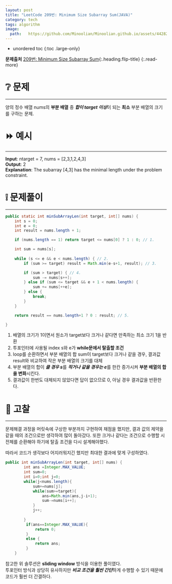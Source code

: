 ```yaml
---
layout: post
title: "LeetCode 209번: Minimum Size Subarray Sum(JAVA)"
category: tech
tags: algorithm
image:
  path:   https://github.com/Minoolian/Minoolian.github.io/assets/44282342/3befd288-1353-46ee-9658-4b059f889f94
---
```


* unordered toc
{:toc .large-only}

**문제출처** [209번: Minimum Size Subarray Sum](https://leetcode.com/problems/minimum-size-subarray-sum/){:.heading.flip-title}
{:.read-more}


# ❔ 문제
***

양의 정수 배열 nums의 **부분 배열** 중 ***합이 target 이상***이 되는 **최소** 부분 배열의 크기를 구하는 문제.

# ⏩ 예시
***

**Input**: ntarget = 7, nums = [2,3,1,2,4,3]  
**Output**: 2  
**Explanation**: The subarray [4,3] has the minimal length under the problem constraint.
 
# ❕ 문제풀이
***

```java
public static int minSubArrayLen(int target, int[] nums) {
    int s = 0;
    int e = 0;
    int result = nums.length + 1;

    if (nums.length == 1) return target <= nums[0] ? 1 : 0; // 1.

    int sum = nums[s];
    
    while (s <= e && e < nums.length) { // 2.
        if (sum >= target) result = Math.min(e-s+1, result); // 3.

        if (sum > target) { // 4.
            sum -= nums[s++];
        } else if (sum <= target && e + 1 < nums.length) {
            sum += nums[++e];
        } else {
            break;
        }
    }

    return result == nums.length+1 ? 0 : result; // 5.

}
```

1. 배열의 크기가 1이면서 원소가 target보다 크거나 같다면 만족하는 최소 크기 1을 반환
2. 투포인터에 사용될 index s와 e가 **while문에서 탈출할 조건**
3. loop를 순환하면서 부분 배열의 합 sum이 target보다 크거나 같을 경우, 결과값 result와 비교하여 작은 부분 배열의 크기를 대체
4. 부분 배열의 합이 ***클 경우 s***를 ***작거나 같을 경우는 e***를 한칸 증가시켜 **부분 배열의 합을 변화**시킨다.
5. 결과값이 한번도 대체되지 않았다면 답이 없으므로 0, 아닐 경우 결과값을 반환한다.

# 💯 고찰
***

문제해결 과정을 머릿속에 구상한 부분까지 구현하여 채점을 했지만, 결과 값의 제약을 같을 때의 조건으로만 생각하여 많이 돌아갔다.
또한 크거나 같다는 조건으로 수행할 시 전체를 순환해야 하기에 탈출 조건을 다시 설계해야했다.

따라서 코드가 생각보다 어지러워지긴 했지만 최대한 결과에 맞게 구성하였다.

```java
public int minSubArrayLen(int target, int[] nums) {
        int ans =Integer.MAX_VALUE;
        int sum=0;
        int i=0;int j=0;
        while(j<nums.length){
            sum+=nums[j];
            while(sum>=target){
                ans=Math.min(ans,j-i+1);
                sum-=nums[i++];
            }
            j++;
            
        }
         if(ans==Integer.MAX_VALUE){
             return 0;
         }
         else {
             return ans;
         }
    }
```

참고한 위 솔루션은 **sliding window** 방식을 이용한 풀이였다.  
투포인터 방식과 상당히 유사하지만 ***비교 조건을 훨씬 간단***하게 수행할 수 있기 때문에 코드가 훨씬 더 간결하다.